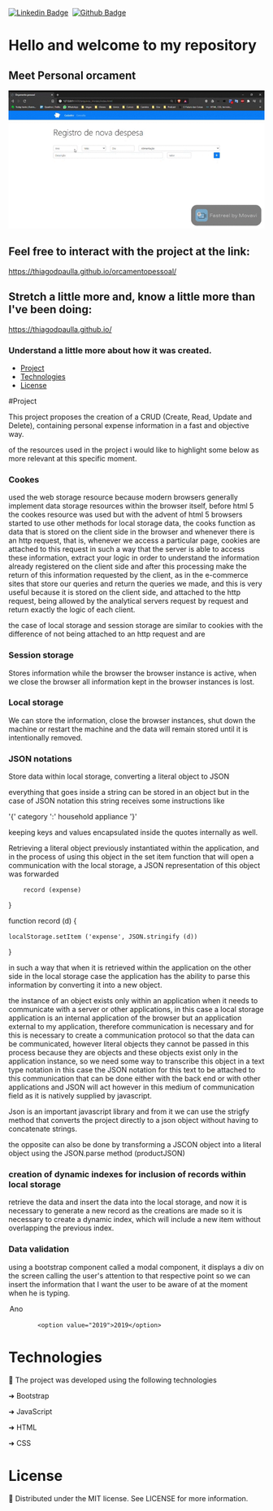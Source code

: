 [![Linkedin Badge](https://img.shields.io/badge/-LinkedIn-blue?style=flat-square&logo=Linkedin&logoColor=white&link=https://www.linkedin.com/in/thiagodepaulla/)](https://www.linkedin.com/in/thiagodepaulla/)   [![Github Badge](https://img.shields.io/badge/-Github-000?style=flat-square&logo=Github&logoColor=white&link=https://github.com/thiagodpaulla)](https://github.com/thiagodpaulla)

# Hello and welcome to my repository
## Meet Personal orcament

![](https://github.com/thiagodpaulla/orcamentopessoal/blob/main/orcamento.gif)

## Feel free to interact with the project at the link:
https://thiagodpaulla.github.io/orcamentopessoal/

## Stretch a little more and, know a little more than I've been doing:


https://thiagodpaulla.github.io/

### Understand a little more about how it was created.



  * [Project](#project)
  * [Technologies](#technologies)
  * [License](#license)

#Project

This project proposes the creation of a CRUD (Create, Read, Update and Delete), containing personal expense information in a fast and objective way.



of the resources used in the project i would like to highlight some below as more relevant at this specific moment.

### Cookes



used the web storage resource because modern browsers generally implement data storage resources within the browser itself, before html 5 the cookes resource was used but with the advent of html 5 browsers started to use other methods for local storage data, the cooks function as data that is stored on the client side in the browser and whenever there is an http request, that is, whenever we access a particular page, cookies are attached to this request in such a way that the server is able to access these information, extract your logic in order to understand the information already registered on the client side and after this processing make the return of this information requested by the client, as in the e-commerce sites that store our queries and return the queries we made, and this is very useful because it is stored on the client side, and attached to the http request, being allowed by the analytical servers request by request and return exactly the logic of each client.

the case of local storage and session storage are similar to cookies with the difference of not being attached to an http request and are

### Session storage

Stores information while the browser the browser instance is active, when we close the browser all information kept in the browser instances is lost.



### Local storage

We can store the information, close the browser instances, shut down the machine or restart the machine and the data will remain stored until it is intentionally removed.







### JSON notations



Store data within local storage, converting a literal object to JSON

everything that goes inside a string can be stored in an object but in the case of JSON notation this string receives some instructions like

'{' category ':' household appliance '}'

keeping keys and values ​​encapsulated inside the quotes internally as well.





Retrieving a literal object previously instantiated within the application, and in the process of using this object in the set item function that will open a communication with the local storage, a JSON representation of this object was forwarded

        record (expense)

}

function record (d) {

    localStorage.setItem ('expense', JSON.stringify (d))

}

 in such a way that when it is retrieved within the application on the other side in the local storage case the application has the ability to parse this information by converting it into a new object.



the instance of an object exists only within an application when it needs to communicate with a server or other applications, in this case a local storage application is an internal application of the browser but an application external to my application, therefore communication is necessary and for this is necessary to create a communication protocol so that the data can be communicated, however literal objects they cannot be passed in this process because they are objects and these objects exist only in the application instance, so we need some way to transcribe this object in a text type notation in this case the JSON notation for this text to be attached to this communication that can be done either with the back end or with other applications and JSON will act however in this medium of communication field as it is natively supplied by javascript.

Json is an important javascript library and from it we can use the strigfy method that converts the project directly to a json object without having to concatenate strings.

 the opposite can also be done by transforming a JSCON object into a literal object using the JSON.parse method (productJSON)



 ### creation of dynamic indexes for inclusion of records within local storage



 retrieve the data and insert the data into the local storage, and now it is necessary to generate a new record as the creations are made so it is necessary to create a dynamic index, which will include a new item without overlapping the previous index.





 ### Data validation

 using a bootstrap component called a modal component, it displays a div on the screen calling the user's attention to that respective point so we can insert the information that I want the user to be aware of at the moment when he is typing.

 <option value="">Ano</option>

            <option value="2019">2019</option>


# Technologies

🚀 The project was developed using the following technologies

➜ Bootstrap

➜ JavaScript

➜ HTML

➜ CSS


# License
📂 Distributed under the MIT license. See LICENSE for more information.


